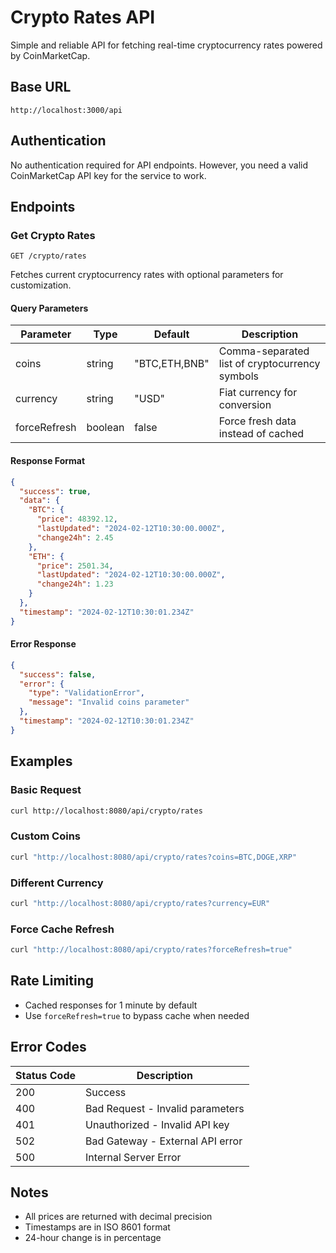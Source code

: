 # Crypto Rates API

Simple and reliable API for fetching real-time cryptocurrency rates powered by CoinMarketCap.

## Base URL
```
http://localhost:3000/api
```

## Authentication
No authentication required for API endpoints. However, you need a valid CoinMarketCap API key for the service to work.

## Endpoints

### Get Crypto Rates
```
GET /crypto/rates
```

Fetches current cryptocurrency rates with optional parameters for customization.

#### Query Parameters

| Parameter | Type | Default | Description |
|-----------|------|---------|-------------|
| coins | string | "BTC,ETH,BNB" | Comma-separated list of cryptocurrency symbols |
| currency | string | "USD" | Fiat currency for conversion |
| forceRefresh | boolean | false | Force fresh data instead of cached |

#### Response Format

```json
{
  "success": true,
  "data": {
    "BTC": {
      "price": 48392.12,
      "lastUpdated": "2024-02-12T10:30:00.000Z",
      "change24h": 2.45
    },
    "ETH": {
      "price": 2501.34,
      "lastUpdated": "2024-02-12T10:30:00.000Z",
      "change24h": 1.23
    }
  },
  "timestamp": "2024-02-12T10:30:01.234Z"
}
```

#### Error Response

```json
{
  "success": false,
  "error": {
    "type": "ValidationError",
    "message": "Invalid coins parameter"
  },
  "timestamp": "2024-02-12T10:30:01.234Z"
}
```

## Examples

### Basic Request
```bash
curl http://localhost:8080/api/crypto/rates
```

### Custom Coins
```bash
curl "http://localhost:8080/api/crypto/rates?coins=BTC,DOGE,XRP"
```

### Different Currency
```bash
curl "http://localhost:8080/api/crypto/rates?currency=EUR"
```

### Force Cache Refresh
```bash
curl "http://localhost:8080/api/crypto/rates?forceRefresh=true"
```

## Rate Limiting

- Cached responses for 1 minute by default
- Use `forceRefresh=true` to bypass cache when needed

## Error Codes

| Status Code | Description |
|-------------|-------------|
| 200 | Success |
| 400 | Bad Request - Invalid parameters |
| 401 | Unauthorized - Invalid API key |
| 502 | Bad Gateway - External API error |
| 500 | Internal Server Error |

## Notes
- All prices are returned with decimal precision
- Timestamps are in ISO 8601 format
- 24-hour change is in percentage